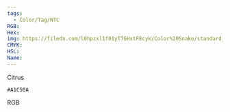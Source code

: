```yaml
---
tags:
  - Color/Tag/NTC
RGB:
Hex:
img: https://filedn.com/l0hpzxl1f01yT7GHxtF8cyk/Color%20Snake/standard_csv_to_svg//A1C50A.svg
CMYK:
HSL:
Name:
---
```

Citrus
```palette
#A1C50A
```
RGB
